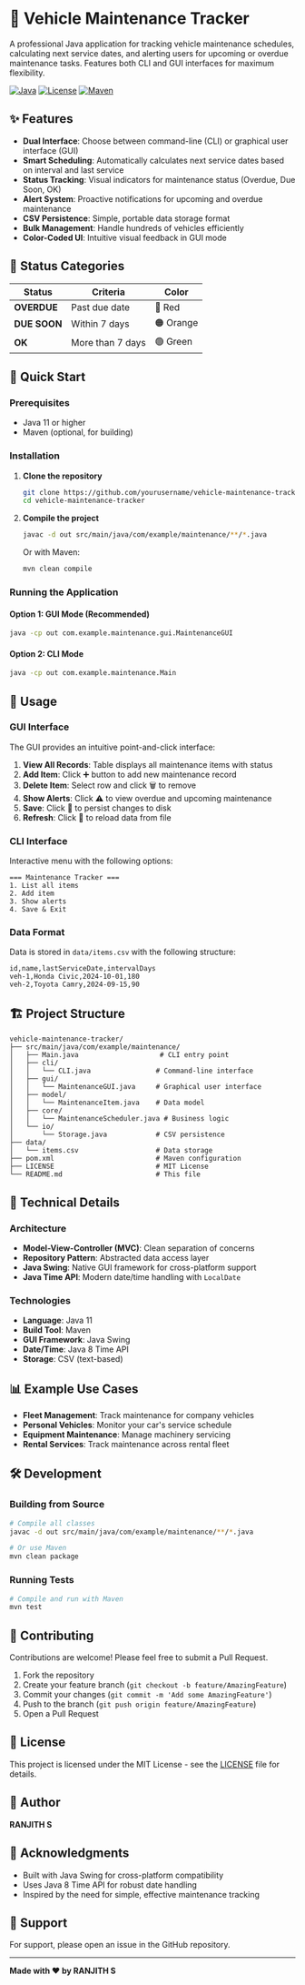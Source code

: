 # 🚗 Vehicle Maintenance Tracker

A professional Java application for tracking vehicle maintenance schedules, calculating next service dates, and alerting users for upcoming or overdue maintenance tasks. Features both CLI and GUI interfaces for maximum flexibility.

[![Java](https://img.shields.io/badge/Java-11+-orange.svg)](https://www.oracle.com/java/)
[![License](https://img.shields.io/badge/License-MIT-blue.svg)](LICENSE)
[![Maven](https://img.shields.io/badge/Maven-Project-red.svg)](https://maven.apache.org/)

## ✨ Features

- **Dual Interface**: Choose between command-line (CLI) or graphical user interface (GUI)
- **Smart Scheduling**: Automatically calculates next service dates based on interval and last service
- **Status Tracking**: Visual indicators for maintenance status (Overdue, Due Soon, OK)
- **Alert System**: Proactive notifications for upcoming and overdue maintenance
- **CSV Persistence**: Simple, portable data storage format
- **Bulk Management**: Handle hundreds of vehicles efficiently
- **Color-Coded UI**: Intuitive visual feedback in GUI mode

## 🎯 Status Categories

| Status | Criteria | Color |
|--------|----------|-------|
| **OVERDUE** | Past due date | 🔴 Red |
| **DUE SOON** | Within 7 days | 🟠 Orange |
| **OK** | More than 7 days | 🟢 Green |

## 🚀 Quick Start

### Prerequisites

- Java 11 or higher
- Maven (optional, for building)

### Installation

1. **Clone the repository**
   ```bash
   git clone https://github.com/yourusername/vehicle-maintenance-tracker.git
   cd vehicle-maintenance-tracker
   ```

2. **Compile the project**
   ```bash
   javac -d out src/main/java/com/example/maintenance/**/*.java
   ```

   Or with Maven:
   ```bash
   mvn clean compile
   ```

### Running the Application

#### Option 1: GUI Mode (Recommended)
```bash
java -cp out com.example.maintenance.gui.MaintenanceGUI
```

#### Option 2: CLI Mode
```bash
java -cp out com.example.maintenance.Main
```

## 📖 Usage

### GUI Interface

The GUI provides an intuitive point-and-click interface:

1. **View All Records**: Table displays all maintenance items with status
2. **Add Item**: Click ➕ button to add new maintenance record
3. **Delete Item**: Select row and click 🗑️ to remove
4. **Show Alerts**: Click ⚠️ to view overdue and upcoming maintenance
5. **Save**: Click 💾 to persist changes to disk
6. **Refresh**: Click 🔄 to reload data from file

### CLI Interface

Interactive menu with the following options:

```
=== Maintenance Tracker ===
1. List all items
2. Add item
3. Show alerts
4. Save & Exit
```

### Data Format

Data is stored in `data/items.csv` with the following structure:

```csv
id,name,lastServiceDate,intervalDays
veh-1,Honda Civic,2024-10-01,180
veh-2,Toyota Camry,2024-09-15,90
```

## 🏗️ Project Structure

```
vehicle-maintenance-tracker/
├── src/main/java/com/example/maintenance/
│   ├── Main.java                    # CLI entry point
│   ├── cli/
│   │   └── CLI.java                # Command-line interface
│   ├── gui/
│   │   └── MaintenanceGUI.java     # Graphical user interface
│   ├── model/
│   │   └── MaintenanceItem.java    # Data model
│   ├── core/
│   │   └── MaintenanceScheduler.java # Business logic
│   └── io/
│       └── Storage.java            # CSV persistence
├── data/
│   └── items.csv                   # Data storage
├── pom.xml                         # Maven configuration
├── LICENSE                         # MIT License
└── README.md                       # This file
```

## 🔧 Technical Details

### Architecture

- **Model-View-Controller (MVC)**: Clean separation of concerns
- **Repository Pattern**: Abstracted data access layer
- **Java Swing**: Native GUI framework for cross-platform support
- **Java Time API**: Modern date/time handling with `LocalDate`

### Technologies

- **Language**: Java 11
- **Build Tool**: Maven
- **GUI Framework**: Java Swing
- **Date/Time**: Java 8 Time API
- **Storage**: CSV (text-based)

## 📊 Example Use Cases

- **Fleet Management**: Track maintenance for company vehicles
- **Personal Vehicles**: Monitor your car's service schedule
- **Equipment Maintenance**: Manage machinery servicing
- **Rental Services**: Track maintenance across rental fleet

## 🛠️ Development

### Building from Source

```bash
# Compile all classes
javac -d out src/main/java/com/example/maintenance/**/*.java

# Or use Maven
mvn clean package
```

### Running Tests

```bash
# Compile and run with Maven
mvn test
```

## 🤝 Contributing

Contributions are welcome! Please feel free to submit a Pull Request.

1. Fork the repository
2. Create your feature branch (`git checkout -b feature/AmazingFeature`)
3. Commit your changes (`git commit -m 'Add some AmazingFeature'`)
4. Push to the branch (`git push origin feature/AmazingFeature`)
5. Open a Pull Request

## 📝 License

This project is licensed under the MIT License - see the [LICENSE](LICENSE) file for details.

## 👤 Author

**RANJITH S**

## 🙏 Acknowledgments

- Built with Java Swing for cross-platform compatibility
- Uses Java 8 Time API for robust date handling
- Inspired by the need for simple, effective maintenance tracking

## 📧 Support

For support, please open an issue in the GitHub repository.

---

**Made with ❤️ by RANJITH S**
